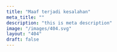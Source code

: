 ```yaml
---
title: "Maaf terjadi kesalahan"
meta_title: ""
description: "this is meta description"
image: "/images/404.svg"
layout: "404"
draft: false
---
```

